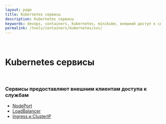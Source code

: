 ```yaml
---
layout: page
title: Kubernetes сервисы
description: Kubernetes сервисы
keywords: devops, containers, kubernetes, minikube, внешний доступ к службам
permalink: /tools/containers/kubernetes/svc/
---
```


<br/>

# Kubernetes сервисы

<br/>

### Сервисы предоставляют внешним клиентам доступа к службам

-   [NodePort](/tools/containers/kubernetes/svc/nodeport/)
-   [LoadBalancer](/tools/containers/kubernetes/svc/load-balancer/)
-   [Ingress и ClusterIP](/tools/containers/kubernetes/svc/ingress/)
